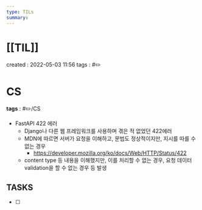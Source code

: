 ```yaml
---
type: TILs
summary: 
---
```


# [[TIL]]
created : 2022-05-03 11:56
tags : #✏️

# CS
**tags** : #✏️/CS
- FastAPI 422 에러
	- Django나 다른 웹 프레임워크를 사용하며 겪은 적 없었던 422에러
	- MDN에 따르면 서버가 요청을 이해하고, 문법도 정상적이지만, 지시를 따를 수 없는 경우
		- https://developer.mozilla.org/ko/docs/Web/HTTP/Status/422
	- content type 등 내용을 이해했지만, 이를 처리할 수 없는 경우, 요청 데이터 validation을 할 수 없는 경우 등 발생


## TASKS
- [ ] 
